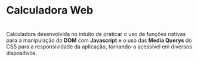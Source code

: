 # Calculadora Web

#

Calculadora desenvolvida no intuito de praticar o uso de funções nativas para a manipulação do **DOM** com **Javascript** e o uso das **Media Querys** do CSS para a responsividade da aplicação, tornando-a acessível em diversos dispositivos.

#
